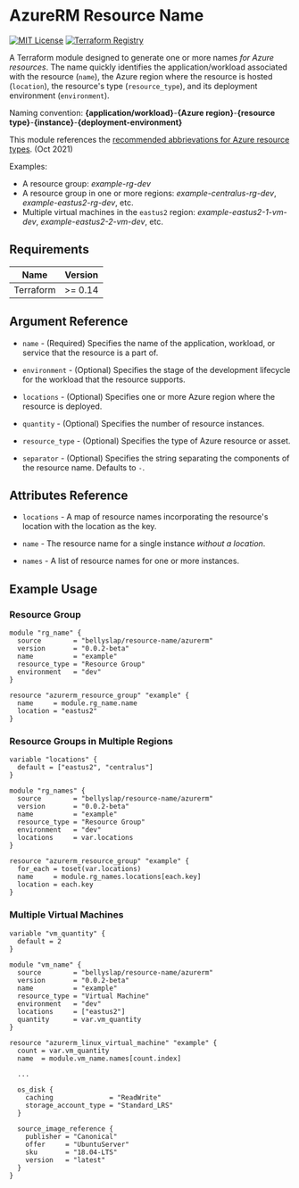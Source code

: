 # AzureRM Resource Name

[![MIT License](https://img.shields.io/badge/License-MIT-brightgreen)](LICENSE)
[![Terraform Registry](https://img.shields.io/badge/Terraform-Registry-blue)](https://registry.terraform.io/modules/bellyslap/resource-name/azurerm/latest)

A Terraform module designed to generate one or more names _for Azure resources_. The name quickly identifies the application/workload associated with the resource (`name`), the Azure region where the resource is hosted (`location`), the resource's type (`resource_type`), and its deployment environment (`environment`). 

Naming convention: **{application/workload}**-**{Azure region}**-**{resource type}**-**{instance}**-**{deployment-environment}**

This module references the [recommended abbrievations for Azure resource types](https://docs.microsoft.com/en-us/azure/cloud-adoption-framework/ready/azure-best-practices/resource-abbreviations). (Oct 2021)

Examples:

- A resource group: _example-rg-dev_
- A resource group in one or more regions: _example-centralus-rg-dev_, _example-eastus2-rg-dev_, etc.
- Multiple virtual machines in the `eastus2` region: _example-eastus2-1-vm-dev_, _example-eastus2-2-vm-dev_, etc.

## Requirements

|Name|Version|
|---|---|
|Terraform|>= 0.14

## Argument Reference

- `name` - (Required) Specifies the name of the application, workload, or service that the resource is a part of.

- `environment` - (Optional) Specifies the stage of the development lifecycle for the workload that the resource supports.

- `locations` - (Optional) Specifies one or more Azure region where the resource is deployed.

- `quantity` - (Optional) Specifies the number of resource instances.

- `resource_type` - (Optional) Specifies the type of Azure resource or asset.

- `separator` - (Optional) Specifies the string separating the components of the resource name. Defaults to `-`.

## Attributes Reference

- `locations` - A map of resource names incorporating the resource's location with the location as the key.

- `name` - The resource name for a single instance _without a location_.

- `names` - A list of resource names for one or more instances.

## Example Usage

### Resource Group

```hcl
module "rg_name" {
  source        = "bellyslap/resource-name/azurerm"
  version       = "0.0.2-beta"
  name          = "example"
  resource_type = "Resource Group"
  environment   = "dev"
}

resource "azurerm_resource_group" "example" {
  name     = module.rg_name.name
  location = "eastus2"
}
```

### Resource Groups in Multiple Regions

```hcl
variable "locations" {
  default = ["eastus2", "centralus"]
}

module "rg_names" {
  source        = "bellyslap/resource-name/azurerm"
  version       = "0.0.2-beta"
  name          = "example"
  resource_type = "Resource Group"
  environment   = "dev"
  locations     = var.locations
}

resource "azurerm_resource_group" "example" {
  for_each = toset(var.locations)
  name     = module.rg_names.locations[each.key]
  location = each.key
}
```

### Multiple Virtual Machines

```hcl
variable "vm_quantity" {
  default = 2
}

module "vm_name" {
  source        = "bellyslap/resource-name/azurerm"
  version       = "0.0.2-beta"
  name          = "example"
  resource_type = "Virtual Machine"
  environment   = "dev"
  locations     = ["eastus2"]
  quantity      = var.vm_quantity
}

resource "azurerm_linux_virtual_machine" "example" {
  count = var.vm_quantity
  name  = module.vm_name.names[count.index]

  ...

  os_disk {
    caching              = "ReadWrite"
    storage_account_type = "Standard_LRS"
  }

  source_image_reference {
    publisher = "Canonical"
    offer     = "UbuntuServer"
    sku       = "18.04-LTS"
    version   = "latest"
  }
}
```
